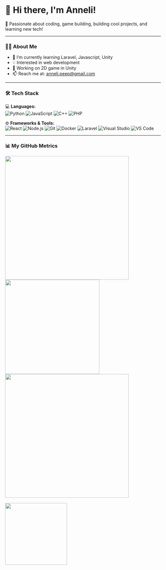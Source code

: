 # 👋 Hi there, I'm Anneli!

🚀 Passionate about coding, game building, building cool projects, and learning new tech!

---

### 🧑‍💻 About Me

- 🌱 I’m currently learning Laravel, Javascript, Unity
- 💡 Interested in web development
- 🔭 Working on 2D game in Unity
- 📫 Reach me at: anneli.peep@gmail.com

---

### 🛠️ Tech Stack

💻 **Languages:**  
![Python](https://img.shields.io/badge/Python-3572A5?logo=python&logoColor=white)
![JavaScript](https://img.shields.io/badge/JavaScript-F7DF1E?logo=javascript&logoColor=black)
![C++](https://img.shields.io/badge/C++-00599C?logo=c%2B%2B&logoColor=white)
![PHP](https://img.shields.io/badge/PHP-4F5D95?logo=php&logoColor=white)

⚙️ **Frameworks & Tools:**  
![React](https://img.shields.io/badge/React-61DAFB?logo=react&logoColor=white)
![Node.js](https://img.shields.io/badge/Node.js-339933?logo=node.js&logoColor=white)
![Git](https://img.shields.io/badge/Git-F05032?logo=git&logoColor=white)
![Docker](https://img.shields.io/badge/Docker-2496ED?logo=docker&logoColor=white)
![Laravel](https://img.shields.io/badge/Laravel-FF2D20?logo=laravel&logoColor=white)
![Visual Studio](https://img.shields.io/badge/Visual%20Studio-5C2D91?logo=microsoft-visual-studio&logoColor=white)
![VS Code](https://img.shields.io/badge/VS%20Code-007ACC?logo=visual-studio-code&logoColor=white)




---

### 📊 My GitHub Metrics

<div>
  <img src="https://github-readme-stats.vercel.app/api?username=anneli4&show_icons=true&theme=radical" width="400">
  <img src="https://github-readme-stats.vercel.app/api/top-langs/?username=anneli4&layout=compact&theme=radical" width="305">
  <img src="https://github-readme-streak-stats.herokuapp.com/?user=anneli4&theme=dark" width="400">
  <br><br>
  <img src="https://komarev.com/ghpvc/?username=anneli4&label=👀%20Profile%20Views&style=for-the-badge&color=%23ff79c6" width="200">
</div>

